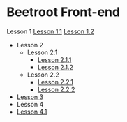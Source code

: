 # Beetroot Front-end

Lesson 1
[Lesson 1.1](https://volodimir1.github.io/Beetroot/Lesson-1/index.html)
[Lesson 1.2](https://volodimir1.github.io/Beetroot/Lesson-1/index2.html)

- Lesson 2
  - Lesson 2.1
    - [Lesson 2.1.1](https://volodimir1.github.io/Beetroot/Lesson-2-HTML5/1/index.html)
    - [Lesson 2.1.2](https://volodimir1.github.io/Beetroot/Lesson-2-HTML5/1/index2.html)
  - Lesson 2.2
    - [Lesson 2.2.1](https://volodimir1.github.io/Beetroot/Lesson-2-HTML5/2/index.html)
    - [Lesson 2.2.2](https://volodimir1.github.io/Beetroot/Lesson-2-HTML5/2/index2.html)
- [Lesson 3](https://volodimir1.github.io/Beetroot/Lesson-3-Git)
- Lesson 4
- [Lesson 4.1](https://volodimir1.github.io/Beetroot/Lesson-3-Git)

